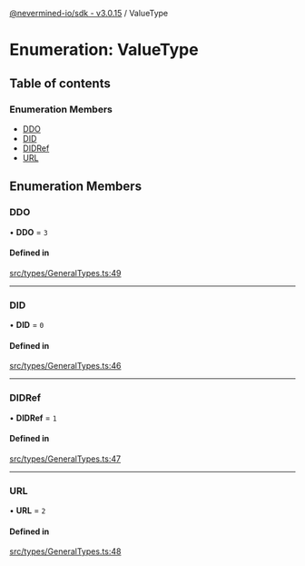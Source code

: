 [@nevermined-io/sdk - v3.0.15](../code-reference.md) / ValueType

# Enumeration: ValueType

## Table of contents

### Enumeration Members

- [DDO](ValueType.md#ddo)
- [DID](ValueType.md#did)
- [DIDRef](ValueType.md#didref)
- [URL](ValueType.md#url)

## Enumeration Members

### DDO

• **DDO** = `3`

#### Defined in

[src/types/GeneralTypes.ts:49](https://github.com/nevermined-io/sdk-js/blob/172733038c5edaf3c10f438cc01aecd8a5cd0ce8/src/types/GeneralTypes.ts#L49)

---

### DID

• **DID** = `0`

#### Defined in

[src/types/GeneralTypes.ts:46](https://github.com/nevermined-io/sdk-js/blob/172733038c5edaf3c10f438cc01aecd8a5cd0ce8/src/types/GeneralTypes.ts#L46)

---

### DIDRef

• **DIDRef** = `1`

#### Defined in

[src/types/GeneralTypes.ts:47](https://github.com/nevermined-io/sdk-js/blob/172733038c5edaf3c10f438cc01aecd8a5cd0ce8/src/types/GeneralTypes.ts#L47)

---

### URL

• **URL** = `2`

#### Defined in

[src/types/GeneralTypes.ts:48](https://github.com/nevermined-io/sdk-js/blob/172733038c5edaf3c10f438cc01aecd8a5cd0ce8/src/types/GeneralTypes.ts#L48)
